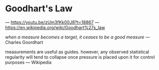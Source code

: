 # Goodhart's Law

&mdash; <https://youtu.be/zUm3fKk00J8?t=18867> &mdash; <https://en.wikipedia.org/wiki/Goodhart%27s_law>

_when a measure becomes a target, it ceases to be a good measure_ &mdash; Charles Goordhart

measurements are useful as guides. however, any observed statistical regularity will tend to collapse once pressure is placed upon it for control purposes &mdash; Wikipedia
